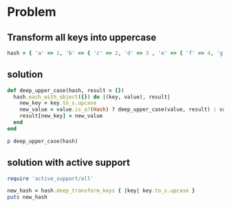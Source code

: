 # Problem

## Transform all keys into uppercase

```ruby
hash = { 'a' => 1, 'b' => { 'c' => 2, 'd' => 3 , 'e' => { 'f' => 4, 'g' => 5 } } }
```

## solution

```ruby
def deep_upper_case(hash, result = {})
  hash.each_with_object({}) do |(key, value), result|
    new_key = key.to_s.upcase
    new_value = value.is_a?(Hash) ? deep_upper_case(value, result) : value
    result[new_key] = new_value
  end
end

p deep_upper_case(hash)
```

## solution with active support

```ruby
require 'active_support/all'

new_hash = hash.deep_transform_keys { |key| key.to_s.upcase }
puts new_hash
```
